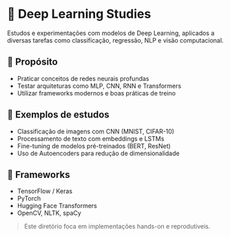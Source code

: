 # 🤖 Deep Learning Studies

Estudos e experimentações com modelos de Deep Learning, aplicados a diversas tarefas como classificação, regressão, NLP e visão computacional.

## 🌱 Propósito

- Praticar conceitos de redes neurais profundas
- Testar arquiteturas como MLP, CNN, RNN e Transformers
- Utilizar frameworks modernos e boas práticas de treino

## 📘 Exemplos de estudos

- Classificação de imagens com CNN (MNIST, CIFAR-10)
- Processamento de texto com embeddings e LSTMs
- Fine-tuning de modelos pré-treinados (BERT, ResNet)
- Uso de Autoencoders para redução de dimensionalidade

## 🧠 Frameworks

- TensorFlow / Keras
- PyTorch
- Hugging Face Transformers
- OpenCV, NLTK, spaCy

> Este diretório foca em implementações hands-on e reprodutíveis.

